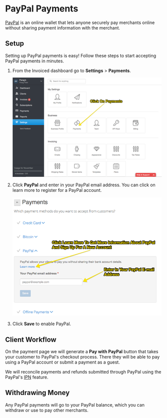 # PayPal Payments

[PayPal](https://paypal.com) is an online wallet that lets anyone securely pay merchants online without sharing payment information with the merchant.

## Setup

Setting up PayPal payments is easy! Follow these steps to start accepting PayPal payments in minutes.

1. From the Invoiced dashboard go to **Settings** > **Payments**.

   [![Online Payments](../img/invoice-online-payments.png)](../img/invoice-online-payments.png)

2. Click **PayPal** and enter in your PayPal email address. You can click on learn more to register for a PayPal account.

   [![PayPal Enabled](../img/invoice-enable-paypal.png)](../img/invoice-enable-paypal.png)

3. Click **Save** to enable PayPal.

## Client Workflow

On the payment page we will generate a **Pay with PayPal** button that takes your customer to PayPal's checkout process. There they will be able to pay using a PayPal account or submit a payment as a guest.

We will reconcile payments and refunds submitted through PayPal using the PayPal's [IPN](https://www.paypal.com/us/cgi-bin/webscr?cmd=p/acc/ipn-info-outside) feature.

## Withdrawing Money

Any PayPal payments will go to your PayPal balance, which you can withdraw or use to pay other merchants.